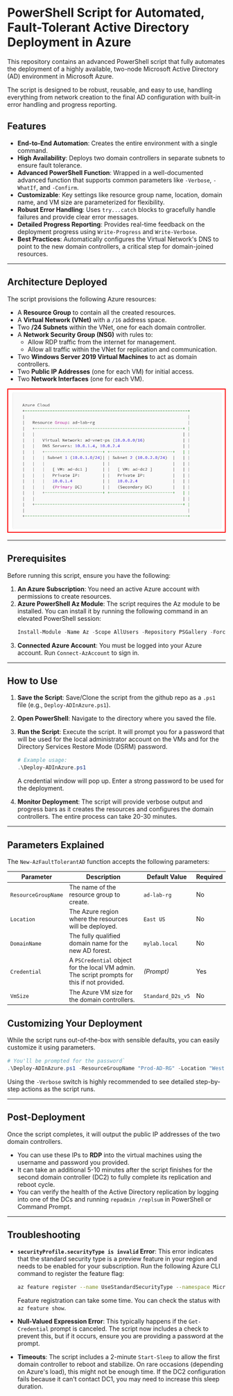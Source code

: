 # PowerShell Script for Automated, Fault-Tolerant Active Directory Deployment in Azure

This repository contains an advanced PowerShell script that fully automates the deployment of a highly available, two-node Microsoft Active Directory (AD) environment in Microsoft Azure.

The script is designed to be robust, reusable, and easy to use, handling everything from network creation to the final AD configuration with built-in error handling and progress reporting.

## Features

-   **End-to-End Automation**: Creates the entire environment with a single command.
-   **High Availability**: Deploys two domain controllers in separate subnets to ensure fault tolerance.
-   **Advanced PowerShell Function**: Wrapped in a well-documented advanced function that supports common parameters like `-Verbose`, `-WhatIf`, and `-Confirm`.
-   **Customizable**: Key settings like resource group name, location, domain name, and VM size are parameterized for flexibility.
-   **Robust Error Handling**: Uses `try...catch` blocks to gracefully handle failures and provide clear error messages.
-   **Detailed Progress Reporting**: Provides real-time feedback on the deployment progress using `Write-Progress` and `Write-Verbose`.
-   **Best Practices**: Automatically configures the Virtual Network's DNS to point to the new domain controllers, a critical step for domain-joined resources.

---

## Architecture Deployed

The script provisions the following Azure resources:

-   A **Resource Group** to contain all the created resources.
-   A **Virtual Network (VNet)** with a `/16` address space.
-   Two **/24 Subnets** within the VNet, one for each domain controller.
-   A **Network Security Group (NSG)** with rules to:
    -   Allow RDP traffic from the internet for management.
    -   Allow all traffic within the VNet for replication and communication.
-   Two **Windows Server 2019 Virtual Machines** to act as domain controllers.
-   Two **Public IP Addresses** (one for each VM) for initial access.
-   Two **Network Interfaces** (one for each VM).

![Architecture](architecture.png)

---

## Prerequisites

Before running this script, ensure you have the following:

1.  **An Azure Subscription**: You need an active Azure account with permissions to create resources.
2.  **Azure PowerShell Az Module**: The script requires the Az module to be installed. You can install it by running the following command in an elevated PowerShell session:
    ```powershell
    Install-Module -Name Az -Scope AllUsers -Repository PSGallery -Force
    ```
3.  **Connected Azure Account**: You must be logged into your Azure account. Run `Connect-AzAccount` to sign in.

---

## How to Use

1.  **Save the Script**: Save/Clone the script from the github repo as a `.ps1` file (e.g., `Deploy-ADInAzure.ps1`).

2.  **Open PowerShell**: Navigate to the directory where you saved the file.

3.  **Run the Script**: Execute the script. It will prompt you for a password that will be used for the local administrator account on the VMs and for the Directory Services Restore Mode (DSRM) password.

    ```powershell
    # Example usage:
    .\Deploy-ADInAzure.ps1
    ```

    A credential window will pop up. Enter a strong password to be used for the deployment.

4.  **Monitor Deployment**: The script will provide verbose output and progress bars as it creates the resources and configures the domain controllers. The entire process can take 20-30 minutes.

---

## Parameters Explained

The `New-AzFaultTolerantAD` function accepts the following parameters:

| Parameter           | Description                                                                                             | Default Value | Required |
| ------------------- | ------------------------------------------------------------------------------------------------------- | ------------- | -------- |
| `ResourceGroupName` | The name of the resource group to create.                                                               | `ad-lab-rg`   | No       |
| `Location`          | The Azure region where the resources will be deployed.                                                  | `East US`     | No       |
| `DomainName`        | The fully qualified domain name for the new AD forest.                                                  | `mylab.local` | No       |
| `Credential`        | A `PSCredential` object for the local VM admin. The script prompts for this if not provided.              | *(Prompt)* | Yes      |
| `VmSize`            | The Azure VM size for the domain controllers.                                                           | `Standard_D2s_v5` | No       |

## Customizing Your Deployment

While the script runs out-of-the-box with sensible defaults, you can easily customize it using parameters.

```powershell
# You'll be prompted for the password`
.\Deploy-ADInAzure.ps1 -ResourceGroupName "Prod-AD-RG" -Location "West Europe" -DomainName "mycompany.corp" -VmSize "Standard_D4s_v5" -Verbose
```

Using the `-Verbose` switch is highly recommended to see detailed step-by-step actions as the script runs.

---

## Post-Deployment

Once the script completes, it will output the public IP addresses of the two domain controllers.

-   You can use these IPs to **RDP** into the virtual machines using the username and password you provided.
-   It can take an additional 5-10 minutes after the script finishes for the second domain controller (DC2) to fully complete its replication and reboot cycle.
-   You can verify the health of the Active Directory replication by logging into one of the DCs and running `repadmin /replsum` in PowerShell or Command Prompt.

---

## Troubleshooting

-   **`securityProfile.securityType is invalid` Error**: This error indicates that the standard security type is a preview feature in your region and needs to be enabled for your subscription. Run the following Azure CLI command to register the feature flag:
    ```bash
    az feature register --name UseStandardSecurityType --namespace Microsoft.Compute
    ```
    Feature registration can take some time. You can check the status with `az feature show`.

-   **Null-Valued Expression Error**: This typically happens if the `Get-Credential` prompt is canceled. The script now includes a check to prevent this, but if it occurs, ensure you are providing a password at the prompt.

-   **Timeouts**: The script includes a 2-minute `Start-Sleep` to allow the first domain controller to reboot and stabilize. On rare occasions (depending on Azure's load), this might not be enough time. If the DC2 configuration fails because it can't contact DC1, you may need to increase this sleep duration.
